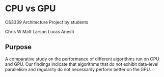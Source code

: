 

CPU vs GPU
==========
CS3339 Architecture Project by students

Chris W
Matt Larson
Lucas Anesti

Purpose
-------
A comparative study on the performance of different algorithms run on CPU and GPU. Our findings indicate that algorithms that do not exhibit data-level parallelism and regularity do not necessarily perform better on the GPU.
